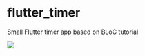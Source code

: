 # flutter_timer

Small Flutter timer app based on BLoC tutorial

<img src="https://github.com/RocketStormNet/Flutter-Timer/blob/master/demo.gif">
